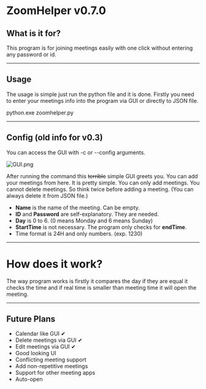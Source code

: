 # ZoomHelper v0.7.0

## What is it for?

This program is for joining meetings easily with one click without entering any password or id.

---
## Usage
The usage is simple just run the python file and it is done. Firstly you need to enter your meetings info into the program via GUI or directly to JSON file.

python.exe zoomhelper.py

---
## Config (old info for v0.3)
You can access the GUI with -c or --config arguments.

![GUI.png](https://user-images.githubusercontent.com/72021576/136834720-d2964001-6228-4d82-af5c-c0d59a3aa8f0.png)

After running the command this ~~terrible~~ simple GUI greets you. You can add your meetings from here. It is pretty simple. You can only add meetings. You cannot delete meetings. So think twice before adding a meeting. (You can always delete it from JSON file.)

* **Name** is the name of the meeting. Can be empty.
* **ID** and **Password** are self-explanatory. They are needed.
* **Day** is 0 to 6. (0 means Monday and 6 means Sunday)
* **StartTime** is not necessary. The program only checks for **endTime**.
* Time format is 24H and only numbers. (exp. 1230)

---
# How does it work?
The way program works is firstly it compares the day if they are equal it checks the time and if real time is smaller than meeting time it will open the meeting.

---
## Future Plans
* Calendar like GUI ✔
* Delete meetings via GUI ✔
* Edit meetings via GUI ✔
* Good looking UI
* Conflicting meeting support
* Add non-repetitive meetings
* Support for other meeting apps
* Auto-open
